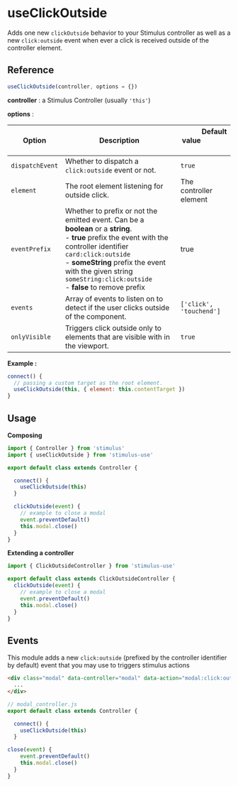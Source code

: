 # useClickOutside

Adds one new `clickOutside` behavior to your Stimulus controller as well as a new `click:outside` event when ever a click is received outside of the controller element.

## Reference

```javascript
useClickOutside(controller, options = {})
```

**controller** : a Stimulus Controller (usually `'this'`)

**options** :

| Option| Description |&nbsp; &nbsp; &nbsp; &nbsp; &nbsp; &nbsp;Default value&nbsp; &nbsp; &nbsp; &nbsp; &nbsp; &nbsp; &nbsp; &nbsp;|
|-----------------------|-------------|---------------------|
| `dispatchEvent` | Whether to dispatch a `click:outside` event or not.| `true` |
| `element` | The root element listening for outside click.| The controller element|
|`eventPrefix`| Whether to prefix or not the emitted event. Can be a **boolean** or a **string**.<br>- **true** prefix the event with the controller identifier `card:click:outside` <br>- **someString** prefix the event with the given string `someString:click:outside` <br>- **false** to remove prefix  |true|
| `events` | Array of events to listen on to detect if the user clicks outside of the component.| `['click', 'touchend']` |
| `onlyVisible` | Triggers click outside only to elements that are visible with in the viewport.| `true` |

**Example :**

```js
connect() {
  // passing a custom target as the root element.
  useClickOutside(this, { element: this.contentTarget })
}
```

## Usage

**Composing**

```js
import { Controller } from 'stimulus'
import { useClickOutside } from 'stimulus-use'

export default class extends Controller {

  connect() {
    useClickOutside(this)
  }

  clickOutside(event) {
    // example to close a modal
    event.preventDefault()
    this.modal.close()
  }
}
```

**Extending a controller**

```js
import { ClickOutsideController } from 'stimulus-use'

export default class extends ClickOutsideController {
  clickOutside(event) {
    // example to close a modal
    event.preventDefault()
    this.modal.close()
  }
}
```

## Events

This module adds a new `click:outside` (prefixed by the controller identifier by default) event that you may use to triggers stimulus actions

```html
<div class="modal" data-controller="modal" data-action="modal:click:outside->modal#close" >
  ...
</div>
```

```js
// modal_controller.js
export default class extends Controller {

  connect() {
    useClickOutside(this)
  }

close(event) {
    event.preventDefault()
    this.modal.close()
  }
}
```
